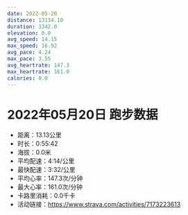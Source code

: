 ```yaml
---
date: 2022-05-20
distance: 13134.10
duration: 3342.0
elevation: 0.0
avg_speed: 14.15
max_speed: 16.92
avg_pace: 4.24
max_pace: 3.55
avg_heartrate: 147.3
max_heartrate: 161.0
calories: 0.0
---
```


# 2022年05月20日 跑步数据

- 距离：13.13公里
- 时长：0:55:42
- 海拔：0.0米
- 平均配速：4:14/公里
- 最快配速：3:32/公里
- 平均心率：147.3次/分钟
- 最大心率：161.0次/分钟
- 卡路里消耗：0.0千卡
- 活动链接：https://www.strava.com/activities/7173223613
